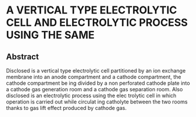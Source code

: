 # A VERTICAL TYPE ELECTROLYTIC CELL AND ELECTROLYTIC PROCESS USING THE SAME

## Abstract
Disclosed is a vertical type electrolytic cell partitioned by an ion exchange membrane into an anode compartment and a cathode compartment, the cathode compartment be ing divided by a non perforated cathode plate into a cathode gas generation room and a cathode gas separation room. Also disclosed is an electrolytic process using the elec trolytic cell in which operation is carried out while circulat ing catholyte between the two rooms thanks to gas lift effect produced by cathode gas.